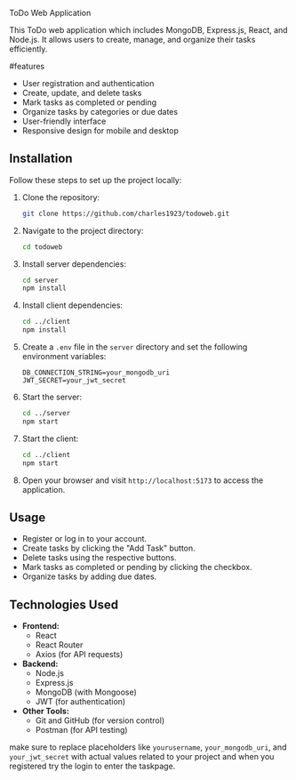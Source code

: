 ToDo Web Application

This ToDo web application which includes MongoDB, Express.js, React, and Node.js. It allows users to create, manage, and organize their tasks efficiently.

#features

- User registration and authentication
- Create, update, and delete tasks
- Mark tasks as completed or pending
- Organize tasks by categories or due dates
- User-friendly interface
- Responsive design for mobile and desktop

## Installation

Follow these steps to set up the project locally:

1. Clone the repository:

   ```bash
   git clone https://github.com/charles1923/todoweb.git
   ```

2. Navigate to the project directory:

   ```bash
   cd todoweb
   ```

3. Install server dependencies:

   ```bash
   cd server
   npm install
   ```

4. Install client dependencies:

   ```bash
   cd ../client
   npm install
   ```

5. Create a `.env` file in the `server` directory and set the following environment variables:

   ```env
   DB_CONNECTION_STRING=your_mongodb_uri
   JWT_SECRET=your_jwt_secret
   ```

6. Start the server:

   ```bash
   cd ../server
   npm start
   ```

7. Start the client:

   ```bash
   cd ../client
   npm start
   ```

8. Open your browser and visit `http://localhost:5173` to access the application.

## Usage

- Register or log in to your account.
- Create tasks by clicking the "Add Task" button.
- Delete tasks using the respective buttons.
- Mark tasks as completed or pending by clicking the checkbox.
- Organize tasks by adding due dates.

## Technologies Used

- **Frontend:**
  - React
  - React Router
  - Axios (for API requests)
- **Backend:**
  - Node.js
  - Express.js
  - MongoDB (with Mongoose)
  - JWT (for authentication)
- **Other Tools:**
  - Git and GitHub (for version control)
  - Postman (for API testing)

make sure to replace placeholders like `yourusername`, `your_mongodb_uri`, and `your_jwt_secret` with actual values related to your project and when you registered try the login to enter the taskpage.
